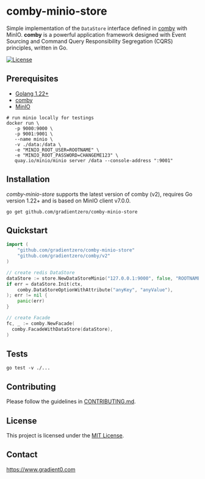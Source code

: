# comby-minio-store

Simple implementation of the `DataStore` interface defined in [comby](https://github.com/gradientzero/comby) with MinIO. **comby** is a powerful application framework designed with Event Sourcing and Command Query Responsibility Segregation (CQRS) principles, written in Go.

[![License](https://img.shields.io/badge/license-MIT-blue)](LICENSE)

## Prerequisites

- [Golang 1.22+](https://go.dev/dl/)
- [comby](https://github.com/gradientzero/comby)
- [MinIO](https://min.io/download)

```shell
# run minio locally for testings
docker run \
   -p 9000:9000 \
   -p 9001:9001 \
   --name minio \
   -v ./data:/data \
   -e "MINIO_ROOT_USER=ROOTNAME" \
   -e "MINIO_ROOT_PASSWORD=CHANGEME123" \
   quay.io/minio/minio server /data --console-address ":9001"
```

## Installation

*comby-minio-store* supports the latest version of comby (v2), requires Go version 1.22+ and is based on MinIO client v7.0.0.

```shell
go get github.com/gradientzero/comby-minio-store
```

## Quickstart

```go
import (
	"github.com/gradientzero/comby-minio-store"
	"github.com/gradientzero/comby/v2"
)

// create redis DataStore
dataStore := store.NewDataStoreMinio("127.0.0.1:9000", false, "ROOTNAME", "CHANGEME123")
if err = dataStore.Init(ctx,
    comby.DataStoreOptionWithAttribute("anyKey", "anyValue"),
); err != nil {
    panic(err)
}

// create Facade
fc, _ := comby.NewFacade(
  comby.FacadeWithDataStore(dataStore),
)
```

## Tests

```shell
go test -v ./...
```

## Contributing
Please follow the guidelines in [CONTRIBUTING.md](./CONTRIBUTING.md).

## License
This project is licensed under the [MIT License](./LICENSE.md).

## Contact
https://www.gradient0.com
